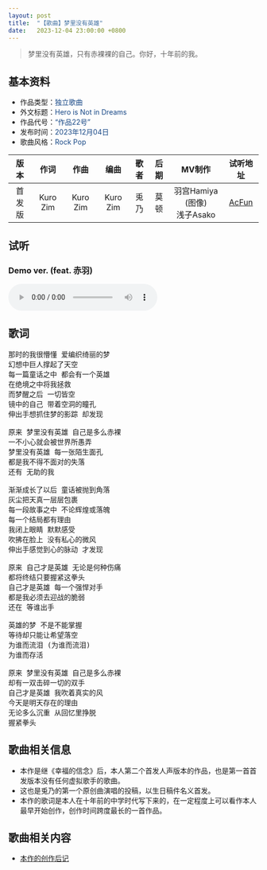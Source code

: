 ```yaml
---
layout: post
title:  "【歌曲】梦里没有英雄"
date:   2023-12-04 23:00:00 +0800
---
```


> 梦里没有英雄，只有赤裸裸的自己。你好，十年前的我。

## 基本资料

* 作品类型：<font color="#194987">独立歌曲</font>
* 外文标题：<font color="#194987">Hero is Not in Dreams</font>
* 作品代号：<font color="#194987">“作品22号”</font>
* 发布时间：<font color="#194987">2023年12月04日</font>
* 歌曲风格：<font color="#194987">Rock Pop</font>

| 版本 | 作词 | 作曲 | 编曲 | 歌者 | 后期 | MV制作 | 试听地址 |
| :--: | :--: | :--: | :--: | :--: | :--: | :--: | :--: | 
| 首发版 | Kuro Zim | Kuro Zim | Kuro Zim | 兎乃 | 莫顿 | 羽宫Hamiya (图像)<br>浅子Asako | [AcFun](https://www.acfun.cn/v/ac43138665) |

## 试听

### Demo ver. (feat. 赤羽)

<audio controls>
	<source src="/assets/audio/2310_Preview_CHIYU.wav" type="audio/wav">
</audio>

## 歌词

<pre>
那时的我很懵懂 爱编织绮丽的梦
幻想中巨人撑起了天空
每一篇童话之中 都会有一个英雄
在绝境之中将我拯救
而梦醒之后 一切皆空
镜中的自己 带着空洞的瞳孔
伸出手想抓住梦的影踪 却发现

原来 梦里没有英雄 自己是多么赤裸
一不小心就会被世界所愚弄
梦里没有英雄 每一张陌生面孔
都是我不得不面对的失落
还有 无助的我

渐渐成长了以后 童话被抛到角落
灰尘把天真一层层包裹
每一段故事之中 不论辉煌或落魄
每一个结局都有理由
我闭上眼睛 默默感受
吹拂在脸上 没有私心的微风
伸出手感觉到心的脉动 才发现

原来 自己才是英雄 无论是何种伤痛
都将终结只要握紧这拳头
自己才是英雄 每一个强悍对手
都是我必须去迎战的脆弱
还在 等谁出手

英雄的梦 不是不能掌握
等待却只能让希望落空
为谁而流泪 (为谁而流泪)
为谁而存活

原来 梦里没有英雄 自己是多么赤裸
却有一双击碎一切的双手
自己才是英雄 我吹着真实的风
今天是明天存在的理由
无论多么沉重 从回忆里挣脱
握紧拳头
</pre>

## 歌曲相关信息

* 本作是继《幸福的信念》后，本人第二个首发人声版本的作品，也是第一首首发版本没有任何虚拟歌手的歌曲。
* 这也是兎乃的第一个原创曲演唱的投稿，以生日稿件名义首发。
* 本作的歌词是本人在十年前的中学时代写下来的，在一定程度上可以看作本人最早开始创作，创作时间跨度最长的一首作品。

## 歌曲相关内容

* [本作的创作后记](https://www.acfun.cn/v/ac43138916)